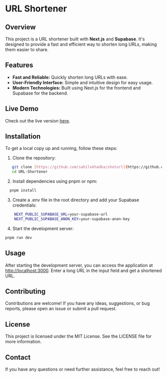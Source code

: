 # URL Shortener

## Overview

This project is a URL shortener built with **Next.js** and **Supabase**. It's designed to provide a fast and efficient way to shorten long URLs, making them easier to share.

## Features

- **Fast and Reliable:** Quickly shorten long URLs with ease.
- **User-Friendly Interface:** Simple and intuitive design for easy usage.
- **Modern Technologies:** Built using Next.js for the frontend and Supabase for the backend.

## Live Demo

Check out the live version [here](https://shotturl.vercel.app/).

## Installation

To get a local copy up and running, follow these steps:

1. Clone the repository:

```bash
   git clone [https://github.com/sahilxkhadka/shoturl](https://github.com/sahilxkhadka/shoturl)
   cd URL-Shortener
```

2. Install dependencies using pnpm or npm:

```bash
  pnpm install
```

3. Create a .env file in the root directory and add your Supabase credentials:

```bash
    NEXT_PUBLIC_SUPABASE_URL=your-supabase-url
    NEXT_PUBLIC_SUPABASE_ANON_KEY=your-supabase-anon-key
```

4. Start the development server:

```bash
pnpm run dev
```

## Usage

After starting the development server, you can access the application at [http://localhost:3000](http://localhost:3000). Enter a long URL in the input field and get a shortened URL.

## Contributing

Contributions are welcome! If you have any ideas, suggestions, or bug reports, please open an issue or submit a pull request.

## License

This project is licensed under the MIT License. See the LICENSE file for more information.

## Contact

If you have any questions or need further assistance, feel free to reach out!

```

```
